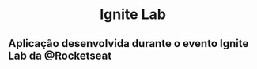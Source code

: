 # <p align="center"> Ignite Lab

## Aplicação desenvolvida durante o evento Ignite Lab da @Rocketseat